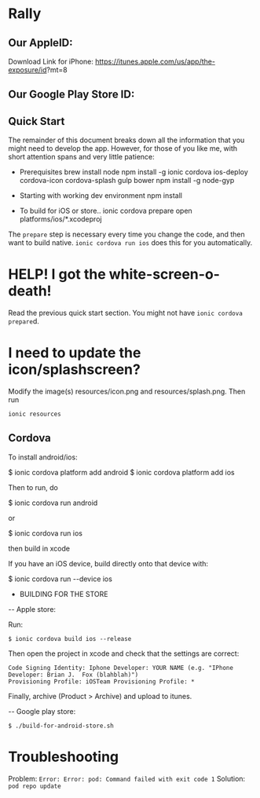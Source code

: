 # Rally
## Our AppleID:
Download Link for iPhone: https://itunes.apple.com/us/app/the-exposure/id<AppleID>?mt=8

## Our Google Play Store ID:

## Quick Start

The remainder of this document breaks down all the information that
you might need to develop the app.  However, for those of you like me,
with short attention spans and very little patience:

 - Prerequisites
    brew install node
    npm install -g ionic cordova ios-deploy cordova-icon cordova-splash gulp bower
    npm install -g node-gyp

 - Starting with working dev environment
    npm install

- To build for iOS or store..
    ionic cordova prepare
    open platforms/ios/*.xcodeproj
    <build in xcode>

The `prepare` step is necessary every time you change the code, and then want to build native.  `ionic cordova run ios` does this for you automatically.

# HELP!  I got the white-screen-o-death!

Read the previous quick start section.  You might not have `ionic cordova prepare`d.

# I need to update the icon/splashscreen?

Modify the image(s) resources/icon.png and resources/splash.png.  Then run

    ionic resources

## Cordova

To install android/ios:

  $ ionic cordova platform add android
  $ ionic cordova platform add ios

Then to run, do

  $ ionic cordova run android

  or

  $ ionic cordova run ios

  then build in xcode

If you have an iOS device, build directly onto that device with:

   $ ionic cordova run --device ios

- BUILDING FOR THE STORE

-- Apple store:

  Run:

    $ ionic cordova build ios --release

  Then open the project in xcode and check that the settings are correct:

    Code Signing Identity: Iphone Developer: YOUR NAME (e.g. "IPhone Developer: Brian J.  Fox (blahblah)")
    Provisioning Profile: iOSTeam Provisioning Profile: *

  Finally, archive (Product > Archive) and upload to itunes.

-- Google play store:

    $ ./build-for-android-store.sh


# Troubleshooting

Problem: `Error: Error: pod: Command failed with exit code 1`
Solution: `pod repo update`
